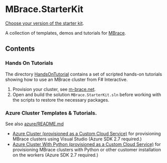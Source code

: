 # MBrace.StarterKit

[Choose your version of the starter kit](mbrace-versions.md).

A collection of templates, demos and tutorials for [MBrace](http://m-brace.net/).

## Contents

### Hands On Tutorials

The directory [HandsOnTutorial](HandsOnTutorial) contains a set of scripted 
hands-on tutorials showing how to use an MBrace cluster from F# Interactive.

1. Provision your cluster, see [m-brace.net](http://m-brace.net/#try).
2. Open and build the solution ``MBrace.StarterKit.sln`` before working with the scripts
   to restore the necessary packages.

### Azure Cluster Templates & Tutorials.

See also [azure/README.md](azure/README.md)

* [Azure Cluster (provisioned as a Custom Cloud Service)](azure/CustomCloudService/MBrace.Azure.CloudService.sln) for provisioning MBrace clusters using Visual Studio (Azure SDK 2.7 required.)
* [Azure Cluster With Python (provisioned as a Custom Cloud Service)](azure/ProvisionWithPython/MBrace.Azure.CloudServiceWithPython.sln) for provisioning MBrace clusters with Python or other customer installation on the workers (Azure SDK 2.7 required.)
